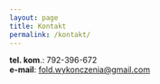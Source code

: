 ```yaml
---
layout: page
title: Kontakt
permalink: /kontakt/
---
```


**tel. kom**.: 792-396-672  
**e-mail**: fold.wykonczenia@gmail.com